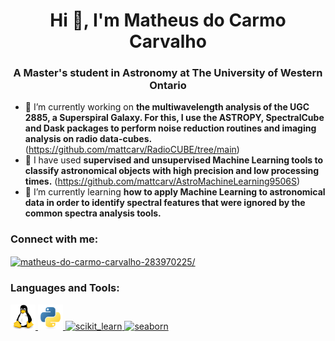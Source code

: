 <h1 align="center">Hi 👋, I'm Matheus do Carmo Carvalho</h1>
<h3 align="center">A Master's student in Astronomy at The University of Western Ontario</h3>

- 🔭 I’m currently working on **the multiwavelength analysis of the UGC 2885, a Superspiral Galaxy. For this, I use the ASTROPY, SpectralCube and Dask packages to perform noise reduction routines and imaging analysis on radio data-cubes.** (https://github.com/mattcarv/RadioCUBE/tree/main)
- 🌱 I have used **supervised and unsupervised Machine Learning tools to classify astronomical objects with high precision and low processing times.** (https://github.com/mattcarv/AstroMachineLearning9506S)
- 🌱 I’m currently learning **how to apply Machine Learning to astronomical data in order to identify spectral features that were ignored by the common spectra analysis tools.**

<h3 align="left">Connect with me:</h3>
<p align="left">
<a href="https://linkedin.com/in/matheus-do-carmo-carvalho-283970225/" target="blank"><img align="center" src="https://raw.githubusercontent.com/rahuldkjain/github-profile-readme-generator/master/src/images/icons/Social/linked-in-alt.svg" alt="matheus-do-carmo-carvalho-283970225/" height="30" width="40" /></a>
</p>

<h3 align="left">Languages and Tools:</h3>
<p align="left"> <a href="https://www.linux.org/" target="_blank" rel="noreferrer"> <img src="https://raw.githubusercontent.com/devicons/devicon/master/icons/linux/linux-original.svg" alt="linux" width="40" height="40"/> </a> <a href="https://www.python.org" target="_blank" rel="noreferrer"> <img src="https://raw.githubusercontent.com/devicons/devicon/master/icons/python/python-original.svg" alt="python" width="40" height="40"/> </a> <a href="https://scikit-learn.org/" target="_blank" rel="noreferrer"> <img src="https://upload.wikimedia.org/wikipedia/commons/0/05/Scikit_learn_logo_small.svg" alt="scikit_learn" width="40" height="40"/> </a> <a href="https://seaborn.pydata.org/" target="_blank" rel="noreferrer"> <img src="https://seaborn.pydata.org/_images/logo-mark-lightbg.svg" alt="seaborn" width="40" height="40"/> </a> </p>

